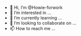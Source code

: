 - 👋 Hi, I’m @Howie-forwork
- 👀 I’m interested in ...
- 🌱 I’m currently learning ...
- 💞️ I’m looking to collaborate on ...
- 📫 How to reach me ...

<!---
Howie-forwork/Howie-forwork is a ✨ special ✨ repository because its `README.md` (this file) appears on your GitHub profile.
You can click the Preview link to take a look at your changes.
--->
